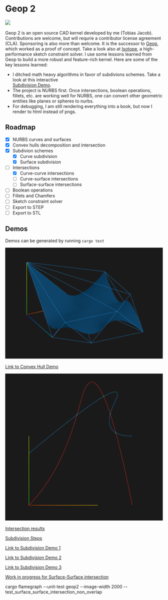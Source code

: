 # Geop 2

[![](https://img.shields.io/static/v1?label=Sponsor&message=%E2%9D%A4&logo=GitHub&color=%23fe8e86)](https://github.com/sponsors/TobiasJacob)

Geop 2 is an open source CAD kernel developed by me (Tobias Jacob). Contributions are welcome, but will requrie a contributor license agreement (CLA). Sponsoring is also more than welcome. It is the successor to [Geop](https://github.com/TobiasJacob/geop), which worked as a proof of concept. Take a look also at [Isotope](https://github.com/CADmium-Co/ISOtope), a high-performance sketch constraint solver. I use some lessons learned from Geop to build a more robust and feature-rich kernel. Here are some of the key lessons learned:
- I ditched math heavy algorithms in favor of subdivions schemes. Take a look at this interactive  
[Subdivision Demo](https://tobiasjacob.github.io/geop2/curve_curve_intersection/scene_0.html).
- The project is NURBS first. Once intersections, boolean operations, fillets, etc. are working well for NURBS, one can convert other geometric entities like planes or spheres to nurbs.
- For debugging, I am still rendering everything into a book, but now I render to html instead of pngs.

## Roadmap
- [x] NURBS curves and surfaces
- [x] Convex hulls decomposition and intersection
- [x] Subdivion schemes
    - [x] Curve subdivision
    - [x] Surface subdivision
- [ ] Intersections
    - [x] Curve-curve intersections
    - [ ] Curve-surface intersections
    - [ ] Surface-surface intersections
- [ ] Boolean operations
- [ ] Fillets and Chamfers
- [ ] Sketch constraint solver
- [ ] Export to STEP
- [ ] Export to STL

## Demos

Demos can be generated by running `cargo test`

![Convex Hull](./docs/ConvexHull.png)

[Link to Convex Hull Demo](https://tobiasjacob.github.io/geop2/nurbs_surface.html)

![Curve Intersection](./docs/Intersection.png)

[Intersection results](https://tobiasjacob.github.io/geop2/curve_curve_intersection.html)

[Subdivision Steps](https://tobiasjacob.github.io/geop2/curve_curve_intersection/scene_0.html)

[Link to Subdivision Demo 1](https://tobiasjacob.github.io/geop2/nurbs_surface_subdivide_level_1.html)

[Link to Subdivision Demo 2](https://tobiasjacob.github.io/geop2/nurbs_surface_subdivide_level_2.html)

[Link to Subdivision Demo 3](https://tobiasjacob.github.io/geop2/nurbs_surface_subdivide_level_3.html)

[Work in progress for Surface-Surface intersection](https://tobiasjacob.github.io/geop2/nurbs_surface_intersection_non_overlap.html)

cargo flamegraph --unit-test geop2 --image-width 2000 -- test_surface_surface_intersection_non_overlap

